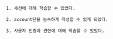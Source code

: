 ```
1. 세션에 대해 학습할 수 있었다.
```
```
2. account단을 능숙하게 작성할 수 있게 되었다.
```
```
3. 사용자 인증과 권한에 대해 학습할 수 있었다.
```